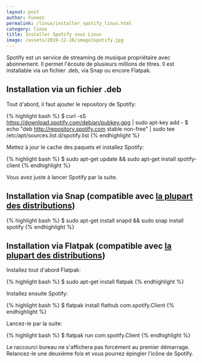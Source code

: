 ```yaml
---
layout: post
author: Funeoz
permalink: /linux/installer_spotify_linux.html
category: linux
title: Installer Spotify sous Linux 
image: /assets/2019-12-18/image1spotify.jpg
---
```


Spotify est un service de streaming de musique propriétaire avec abonnement. Il permet l'écoute de plusieurs millions de titres.
Il est installable via un fichier .deb, via Snap ou encore Flatpak.

## Installation via un fichier .deb

Tout d'abord, il faut ajouter le repository de Spotify:

{% highlight bash %}
$ curl -sS https://download.spotify.com/debian/pubkey.gpg | sudo apt-key add - 
$ echo "deb http://repository.spotify.com stable non-free" | sudo tee /etc/apt/sources.list.d/spotify.list
{% endhighlight %}

Mettez à jour le cache des paquets et installez Spotify:

{% highlight bash %}
$ sudo apt-get update && sudo apt-get install spotify-client
{% endhighlight %}

Vous avez juste à lancer Spotify par la suite.

## Installation via Snap (compatible avec [la plupart des distributions](https://snapcraft.io/docs/installing-snapd))

{% highlight bash %}
$ sudo apt-get install snapd && sudo snap install spotify
{% endhighlight %}

## Installation via Flatpak (compatible avec [la plupart des distributions](https://flatpak.org/setup/))

Installez tout d'abord Flatpak:

{% highlight bash %}
$ sudo apt-get install flatpak
{% endhighlight %}

Installez ensuite Spotify:

{% highlight bash %}
$ flatpak install flathub com.spotify.Client
{% endhighlight %}

Lancez-le par la suite: 

{% highlight bash %}
$ flatpak run com.spotify.Client
{% endhighlight %}

Le raccourci bureau ne s'affichera pas forcément au premier démarrage. Relancez-le une deuxième fois et vous pourrez épingler l'icône de Spotify.





